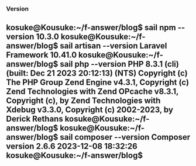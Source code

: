 ### Version
kosuke@Kousuke:~/f-answer/blog$ sail npm --version
10.3.0
kosuke@Kousuke:~/f-answer/blog$ sail artisan --version
Laravel Framework 10.41.0
kosuke@Kousuke:~/f-answer/blog$ sail php --version
PHP 8.3.1 (cli) (built: Dec 21 2023 20:12:13) (NTS)
Copyright (c) The PHP Group
Zend Engine v4.3.1, Copyright (c) Zend Technologies
with Zend OPcache v8.3.1, Copyright (c), by Zend Technologies
with Xdebug v3.3.0, Copyright (c) 2002-2023, by Derick Rethans
kosuke@Kousuke:~/f-answer/blog$
kosuke@Kousuke:~/f-answer/blog$ sail composer --version
Composer version 2.6.6 2023-12-08 18:32:26
kosuke@Kousuke:~/f-answer/blog$
----
